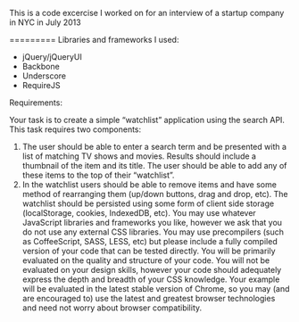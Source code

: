 This is a code excercise I worked on for an interview of a startup company in NYC in July 2013

=========
Libraries and frameworks I used:
- jQuery/jQueryUI
- Backbone
- Underscore
- RequireJS

Requirements:

Your task is to create a simple “watchlist” application using the search API.
This task requires two components:
1. The user should be able to enter a search term and be presented with a list of matching
TV shows and movies. Results should include a thumbnail of the item and its title. The
user should be able to add any of these items to the top of their “watchlist”.
2. In the watchlist users should be able to remove items and have some method of
rearranging them (up/down buttons, drag and drop, etc). The watchlist should be
persisted using some form of client side storage (localStorage, cookies, IndexedDB,
etc).
You may use whatever JavaScript libraries and frameworks you like, however we ask that you
do not use any external CSS libraries. You may use precompilers (such as CoffeeScript, SASS,
LESS, etc) but please include a fully compiled version of your code that can be tested directly.
You will be primarily evaluated on the quality and structure of your code. You will not be
evaluated on your design skills, however your code should adequately express the depth and
breadth of your CSS knowledge. Your example will be evaluated in the latest stable version of
Chrome, so you may (and are encouraged to) use the latest and greatest browser technologies
and need not worry about browser compatibility.

